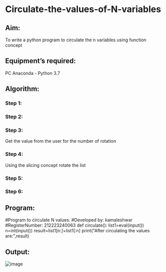# Circulate-the-values-of-N-variables
## Aim:
To write a python program to circulate the n variables using function concept
## Equipment’s required:
PC
Anaconda - Python 3.7
## Algorithm: 
### Step 1: 
### Step 2: 
### Step 3: 
Get the value from the user for the number of rotation
### Step 4: 
Using the slicing concept rotate the list

### Step 5: 
### Step 6: 
## Program:
#Program to circulate N values.
#Developed by: kamaleshwar
#RegisterNumber: 212223240063
def circulate():
    list1=eval(input())
    n=int(input())
    result=list1[n:]+list1[:n]
    print("After circulating the values are:",result)

## Output:
![image](https://github.com/Kamaleshwa/Circulate-the-values-of-N-variables/assets/144980199/217460cc-e811-4747-b273-7888a9ba476c)

